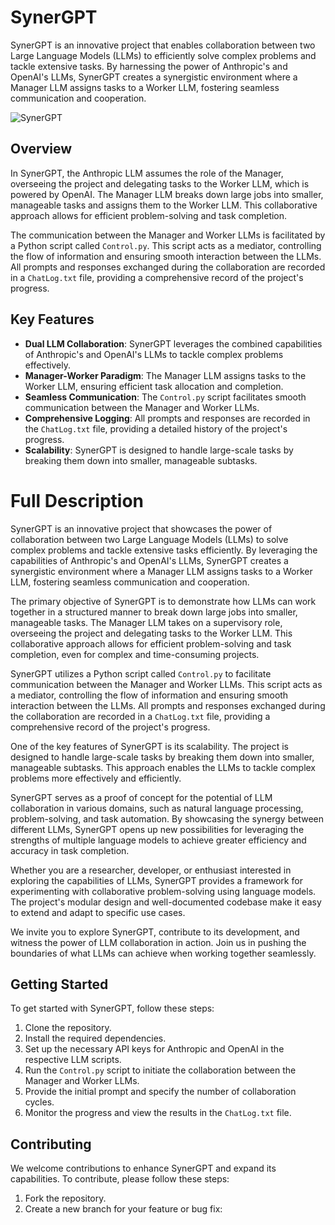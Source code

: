 # SynerGPT

SynerGPT is an innovative project that enables collaboration between two Large Language Models (LLMs) to efficiently solve complex problems and tackle extensive tasks. By harnessing the power of Anthropic's and OpenAI's LLMs, SynerGPT creates a synergistic environment where a Manager LLM assigns tasks to a Worker LLM, fostering seamless communication and cooperation.

![SynerGPT](https://github.com/KyleBenzle/SynerGPT/assets/48848725/cef04e52-c633-4ee6-bfd6-521fc0452342)


## Overview

In SynerGPT, the Anthropic LLM assumes the role of the Manager, overseeing the project and delegating tasks to the Worker LLM, which is powered by OpenAI. The Manager LLM breaks down large jobs into smaller, manageable tasks and assigns them to the Worker LLM. This collaborative approach allows for efficient problem-solving and task completion.

The communication between the Manager and Worker LLMs is facilitated by a Python script called `Control.py`. This script acts as a mediator, controlling the flow of information and ensuring smooth interaction between the LLMs. All prompts and responses exchanged during the collaboration are recorded in a `ChatLog.txt` file, providing a comprehensive record of the project's progress.

## Key Features

- **Dual LLM Collaboration**: SynerGPT leverages the combined capabilities of Anthropic's and OpenAI's LLMs to tackle complex problems effectively.
- **Manager-Worker Paradigm**: The Manager LLM assigns tasks to the Worker LLM, ensuring efficient task allocation and completion.
- **Seamless Communication**: The `Control.py` script facilitates smooth communication between the Manager and Worker LLMs.
- **Comprehensive Logging**: All prompts and responses are recorded in the `ChatLog.txt` file, providing a detailed history of the project's progress.
- **Scalability**: SynerGPT is designed to handle large-scale tasks by breaking them down into smaller, manageable subtasks.


# Full Description

SynerGPT is an innovative project that showcases the power of collaboration between two Large Language Models (LLMs) to solve complex problems and tackle extensive tasks efficiently. By leveraging the capabilities of Anthropic's and OpenAI's LLMs, SynerGPT creates a synergistic environment where a Manager LLM assigns tasks to a Worker LLM, fostering seamless communication and cooperation.

The primary objective of SynerGPT is to demonstrate how LLMs can work together in a structured manner to break down large jobs into smaller, manageable tasks. The Manager LLM takes on a supervisory role, overseeing the project and delegating tasks to the Worker LLM. This collaborative approach allows for efficient problem-solving and task completion, even for complex and time-consuming projects.

SynerGPT utilizes a Python script called `Control.py` to facilitate communication between the Manager and Worker LLMs. This script acts as a mediator, controlling the flow of information and ensuring smooth interaction between the LLMs. All prompts and responses exchanged during the collaboration are recorded in a `ChatLog.txt` file, providing a comprehensive record of the project's progress.

One of the key features of SynerGPT is its scalability. The project is designed to handle large-scale tasks by breaking them down into smaller, manageable subtasks. This approach enables the LLMs to tackle complex problems more effectively and efficiently.

SynerGPT serves as a proof of concept for the potential of LLM collaboration in various domains, such as natural language processing, problem-solving, and task automation. By showcasing the synergy between different LLMs, SynerGPT opens up new possibilities for leveraging the strengths of multiple language models to achieve greater efficiency and accuracy in task completion.

Whether you are a researcher, developer, or enthusiast interested in exploring the capabilities of LLMs, SynerGPT provides a framework for experimenting with collaborative problem-solving using language models. The project's modular design and well-documented codebase make it easy to extend and adapt to specific use cases.

We invite you to explore SynerGPT, contribute to its development, and witness the power of LLM collaboration in action. Join us in pushing the boundaries of what LLMs can achieve when working together seamlessly.

## Getting Started

To get started with SynerGPT, follow these steps:

1. Clone the repository.
2. Install the required dependencies.
3. Set up the necessary API keys for Anthropic and OpenAI in the respective LLM scripts.
4. Run the `Control.py` script to initiate the collaboration between the Manager and Worker LLMs.
5. Provide the initial prompt and specify the number of collaboration cycles.
6. Monitor the progress and view the results in the `ChatLog.txt` file.

## Contributing

We welcome contributions to enhance SynerGPT and expand its capabilities. To contribute, please follow these steps:

1. Fork the repository.
2. Create a new branch for your feature or bug fix:
